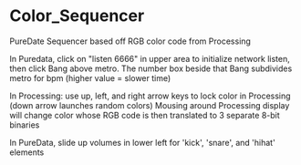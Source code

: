 # Color_Sequencer
PureDate Sequencer based off RGB color code from Processing

In Puredata, click on "listen 6666" in upper area to initialize network listen, then click Bang above metro.
The number box beside that Bang subdivides metro for bpm (higher value = slower time)

In Processing: use up, left, and right arrow keys to lock color in Processing (down arrow launches random colors)
Mousing around Processing display will change color whose RGB code is then translated to 3 separate 8-bit binaries

In PureData, slide up volumes in lower left for 'kick', 'snare', and 'hihat' elements
